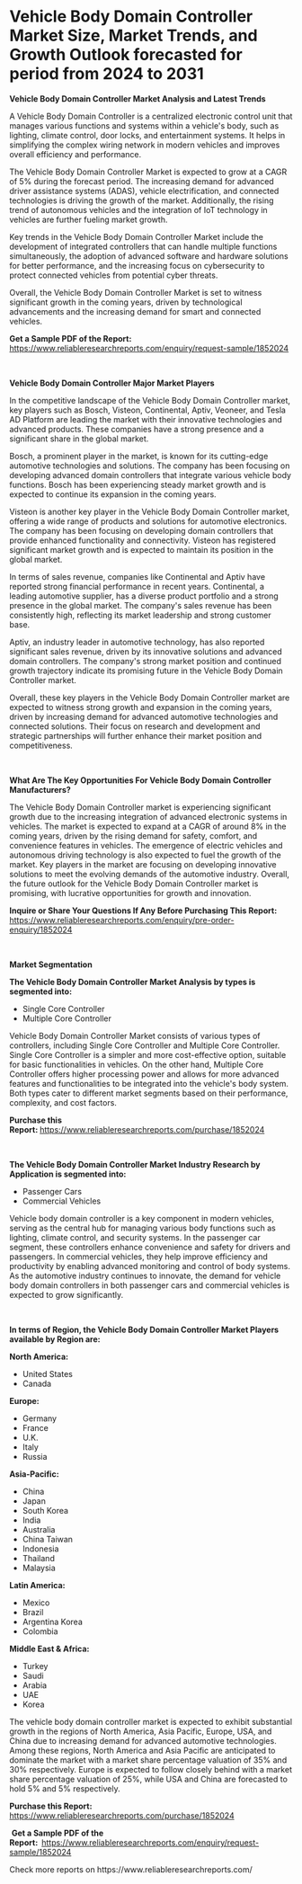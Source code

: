 <p><h1>Vehicle Body Domain Controller Market Size, Market Trends, and Growth Outlook forecasted for period from 2024 to 2031</h1></p><p><strong>Vehicle Body Domain Controller Market Analysis and Latest Trends</strong></p>
<p><p>A Vehicle Body Domain Controller is a centralized electronic control unit that manages various functions and systems within a vehicle's body, such as lighting, climate control, door locks, and entertainment systems. It helps in simplifying the complex wiring network in modern vehicles and improves overall efficiency and performance.</p><p>The Vehicle Body Domain Controller Market is expected to grow at a CAGR of 5% during the forecast period. The increasing demand for advanced driver assistance systems (ADAS), vehicle electrification, and connected technologies is driving the growth of the market. Additionally, the rising trend of autonomous vehicles and the integration of IoT technology in vehicles are further fueling market growth.</p><p>Key trends in the Vehicle Body Domain Controller Market include the development of integrated controllers that can handle multiple functions simultaneously, the adoption of advanced software and hardware solutions for better performance, and the increasing focus on cybersecurity to protect connected vehicles from potential cyber threats.</p><p>Overall, the Vehicle Body Domain Controller Market is set to witness significant growth in the coming years, driven by technological advancements and the increasing demand for smart and connected vehicles.</p></p>
<p><strong>Get a Sample PDF of the Report:&nbsp;</strong> <a href="https://www.reliableresearchreports.com/enquiry/request-sample/1852024">https://www.reliableresearchreports.com/enquiry/request-sample/1852024</a></p>
<p>&nbsp;</p>
<p><strong>Vehicle Body Domain Controller Major Market Players</strong></p>
<p><p>In the competitive landscape of the Vehicle Body Domain Controller market, key players such as Bosch, Visteon, Continental, Aptiv, Veoneer, and Tesla AD Platform are leading the market with their innovative technologies and advanced products. These companies have a strong presence and a significant share in the global market.</p><p>Bosch, a prominent player in the market, is known for its cutting-edge automotive technologies and solutions. The company has been focusing on developing advanced domain controllers that integrate various vehicle body functions. Bosch has been experiencing steady market growth and is expected to continue its expansion in the coming years.</p><p>Visteon is another key player in the Vehicle Body Domain Controller market, offering a wide range of products and solutions for automotive electronics. The company has been focusing on developing domain controllers that provide enhanced functionality and connectivity. Visteon has registered significant market growth and is expected to maintain its position in the global market.</p><p>In terms of sales revenue, companies like Continental and Aptiv have reported strong financial performance in recent years. Continental, a leading automotive supplier, has a diverse product portfolio and a strong presence in the global market. The company's sales revenue has been consistently high, reflecting its market leadership and strong customer base.</p><p>Aptiv, an industry leader in automotive technology, has also reported significant sales revenue, driven by its innovative solutions and advanced domain controllers. The company's strong market position and continued growth trajectory indicate its promising future in the Vehicle Body Domain Controller market.</p><p>Overall, these key players in the Vehicle Body Domain Controller market are expected to witness strong growth and expansion in the coming years, driven by increasing demand for advanced automotive technologies and connected solutions. Their focus on research and development and strategic partnerships will further enhance their market position and competitiveness.</p></p>
<p>&nbsp;</p>
<p><strong>What Are The Key Opportunities For Vehicle Body Domain Controller Manufacturers?</strong></p>
<p><p>The Vehicle Body Domain Controller market is experiencing significant growth due to the increasing integration of advanced electronic systems in vehicles. The market is expected to expand at a CAGR of around 8% in the coming years, driven by the rising demand for safety, comfort, and convenience features in vehicles. The emergence of electric vehicles and autonomous driving technology is also expected to fuel the growth of the market. Key players in the market are focusing on developing innovative solutions to meet the evolving demands of the automotive industry. Overall, the future outlook for the Vehicle Body Domain Controller market is promising, with lucrative opportunities for growth and innovation.</p></p>
<p><strong>Inquire or Share Your Questions If Any Before Purchasing This Report:</strong> <a href="https://www.reliableresearchreports.com/enquiry/pre-order-enquiry/1852024">https://www.reliableresearchreports.com/enquiry/pre-order-enquiry/1852024</a></p>
<p>&nbsp;</p>
<p><strong>Market Segmentation</strong></p>
<p><strong>The Vehicle Body Domain Controller Market Analysis by types is segmented into:</strong></p>
<p><ul><li>Single Core Controller</li><li>Multiple Core Controller</li></ul></p>
<p><p>Vehicle Body Domain Controller Market consists of various types of controllers, including Single Core Controller and Multiple Core Controller. Single Core Controller is a simpler and more cost-effective option, suitable for basic functionalities in vehicles. On the other hand, Multiple Core Controller offers higher processing power and allows for more advanced features and functionalities to be integrated into the vehicle's body system. Both types cater to different market segments based on their performance, complexity, and cost factors.</p></p>
<p><strong>Purchase this Report:&nbsp;</strong><a href="https://www.reliableresearchreports.com/purchase/1852024">https://www.reliableresearchreports.com/purchase/1852024</a></p>
<p>&nbsp;</p>
<p><strong>The Vehicle Body Domain Controller Market Industry Research by Application is segmented into:</strong></p>
<p><ul><li>Passenger Cars</li><li>Commercial Vehicles</li></ul></p>
<p><p>Vehicle body domain controller is a key component in modern vehicles, serving as the central hub for managing various body functions such as lighting, climate control, and security systems. In the passenger car segment, these controllers enhance convenience and safety for drivers and passengers. In commercial vehicles, they help improve efficiency and productivity by enabling advanced monitoring and control of body systems. As the automotive industry continues to innovate, the demand for vehicle body domain controllers in both passenger cars and commercial vehicles is expected to grow significantly.</p></p>
<p>&nbsp;</p>
<p><strong>In terms of Region, the Vehicle Body Domain Controller Market Players available by Region are:</strong></p>
<p>
    <p> <strong> North America: </strong>
        <ul>
            <li>United States</li>
            <li>Canada</li>
        </ul>
        </p> 
    <p> <strong> Europe: </strong>
        <ul>
            <li>Germany</li>
            <li>France</li>
            <li>U.K.</li>
            <li>Italy</li>
            <li>Russia</li>
        </ul>
        </p> 
    <p> <strong> Asia-Pacific: </strong>
        <ul>
            <li>China</li>
            <li>Japan</li>
            <li>South Korea</li>
            <li>India</li>
            <li>Australia</li>
            <li>China Taiwan</li>
            <li>Indonesia</li>
            <li>Thailand</li>
            <li>Malaysia</li>
        </ul>
        </p> 
    <p> <strong> Latin America: </strong>
        <ul>
            <li>Mexico</li>
            <li>Brazil</li>
            <li>Argentina Korea</li>
            <li>Colombia</li>
        </ul>
        </p> 
    <p> <strong> Middle East & Africa: </strong>
        <ul>
            <li>Turkey</li>
            <li>Saudi</li>
            <li>Arabia</li>
            <li>UAE</li>
            <li>Korea</li>
        </ul>
    </p>
    </p>
<p><p>The vehicle body domain controller market is expected to exhibit substantial growth in the regions of North America, Asia Pacific, Europe, USA, and China due to increasing demand for advanced automotive technologies. Among these regions, North America and Asia Pacific are anticipated to dominate the market with a market share percentage valuation of 35% and 30% respectively. Europe is expected to follow closely behind with a market share percentage valuation of 25%, while USA and China are forecasted to hold 5% and 5% respectively.</p></p>
<p><strong>Purchase this Report: </strong><a href="https://www.reliableresearchreports.com/purchase/1852024">https://www.reliableresearchreports.com/purchase/1852024</a></p>
<p>&nbsp;<strong>Get a Sample PDF of the Report:&nbsp;&nbsp;</strong><a href="https://www.reliableresearchreports.com/enquiry/request-sample/1852024">https://www.reliableresearchreports.com/enquiry/request-sample/1852024</a></p>
<p><strong></strong></p>
<p>Check more reports on https://www.reliableresearchreports.com/</p>